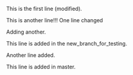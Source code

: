 This is the first line (modified).

This is another line!!!
One line changed

Adding another.

This line is added in the new_branch_for_testing.

Another line added.

This line is added in master.